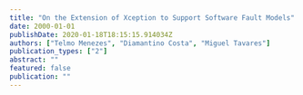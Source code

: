 ```yaml
---
title: "On the Extension of Xception to Support Software Fault Models"
date: 2000-01-01
publishDate: 2020-01-18T18:15:15.914034Z
authors: ["Telmo Menezes", "Diamantino Costa", "Miguel Tavares"]
publication_types: ["2"]
abstract: ""
featured: false
publication: ""
---
```


